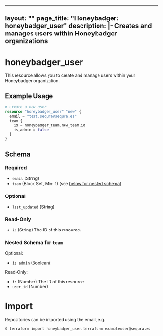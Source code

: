 
---
layout: ""
page_title: "Honeybadger: honeybadger_user"
description: |-
  Creates and manages users within Honeybadger organizations
---

# honeybadger_user

This resource allows you to create and manage users within your Honeybadger organization.


## Example Usage

```terraform
# Create a new user
resource "honeybadger_user" "new" {
  email = "test.sequra@sequra.es"
  team {
    id = honeybadger_team.new_team.id
    is_admin = false
  }
}
```

<!-- schema generated by tfplugindocs -->
## Schema

### Required

- `email` (String)
- `team` (Block Set, Min: 1) (see [below for nested schema](#nestedblock--team))

### Optional

- `last_updated` (String)

### Read-Only

- `id` (String) The ID of this resource.

<a id="nestedblock--team"></a>
### Nested Schema for `team`

Optional:

- `is_admin` (Boolean)

Read-Only:

- `id` (Number) The ID of this resource.
- `user_id` (Number)


# Import

Repositories can be imported using the email, e.g.

```
$ terraform import honeybadger_user.terraform exampleuser@sequra.es
```
